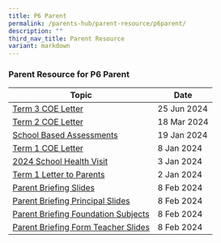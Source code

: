 ```yaml
---
title: P6 Parent
permalink: /parents-hub/parent-resource/p6parent/
description: ""
third_nav_title: Parent Resource
variant: markdown
---
```

### Parent Resource for P6 Parent


| **Topic** | **Date**
| -------- | -------- |
|[Term 3 COE Letter](/files/TERM_3_COE_2024_LETTER_v2.pdf)| 25 Jun 2024 
|[Term 2 COE Letter](/files/2024_TERM_2_COE_LETTER__1_.pdf)|18 Mar 2024
|[School Based Assessments ](/files/P6_School_Based_Assessments_2024_for_Terms_1_and_2.pdf)| 19 Jan 2024
|[Term 1 COE Letter](/files/2024_TERM_1_COE_LETTER__doc.pdf) |8 Jan 2024
[2024 School Health Visit](/files/Parent_Hub/Parent_Resource/2024_School_Health_Visit_for_Primary_1_to_6_Students.pdf)| 3 Jan 2024
|[Term 1 Letter to Parents](/files/Parent_Hub/Parent_Resource/2024_Term_1_Letter_to_Parents.pdf)| 2 Jan 2024|
|[Parent Briefing Slides](/files/P6_Parent_Briefing_2024___Standard_Subjects.pdf)| 8 Feb 2024 
|[Parent Briefing Principal Slides](/files/P6_Parent_Briefing_2024___Principal_s_Slides.pdf)| 8 Feb 2024
|[Parent Briefing Foundation Subjects ](/files/P6_Parent_Briefing_2024___Foundation_Subjects.pdf)| 8 Feb 2024 
|[Parent Briefing Form Teacher Slides ](/files/P6_Parent_Briefing_2024___Form_Teachers__Slides.pdf)| 8 Feb 2024